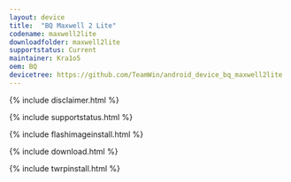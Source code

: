 ```yaml
---
layout: device
title:  "BQ Maxwell 2 Lite"
codename: maxwell2lite
downloadfolder: maxwell2lite 
supportstatus: Current
maintainer: Kra1o5
oem: BQ
devicetree: https://github.com/TeamWin/android_device_bq_maxwell2lite
---
```


{% include disclaimer.html %}

{% include supportstatus.html %}

{% include flashimageinstall.html %}

{% include download.html %}

{% include twrpinstall.html %}
